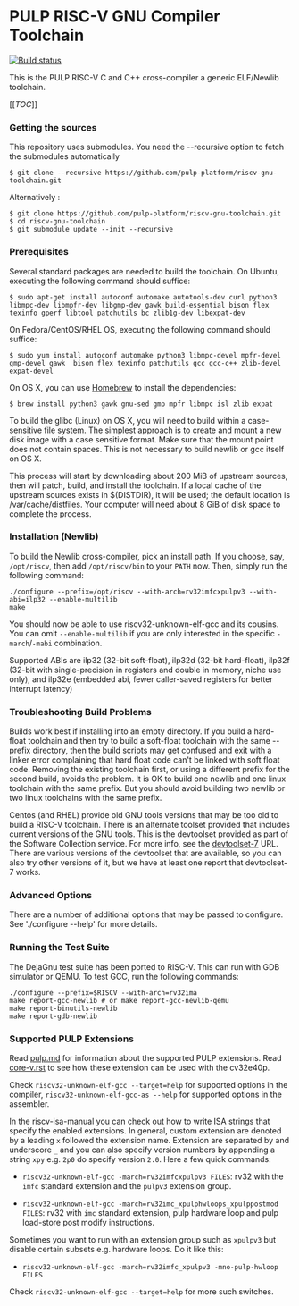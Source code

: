 PULP RISC-V GNU Compiler Toolchain
=============================
[![Build status](https://iis-git.ee.ethz.ch/gnu/riscv-gnu-toolchain/badges/master/pipeline.svg)](https://iis-git.ee.ethz.ch/gnu/riscv-gnu-toolchain/-/commits/master)

This is the PULP RISC-V C and C++ cross-compiler a generic ELF/Newlib toolchain.

[[_TOC_]]

###  Getting the sources

This repository uses submodules. You need the --recursive option to fetch the submodules automatically

    $ git clone --recursive https://github.com/pulp-platform/riscv-gnu-toolchain.git

Alternatively :

    $ git clone https://github.com/pulp-platform/riscv-gnu-toolchain.git
    $ cd riscv-gnu-toolchain
    $ git submodule update --init --recursive
    

### Prerequisites

Several standard packages are needed to build the toolchain.  On Ubuntu,
executing the following command should suffice:

    $ sudo apt-get install autoconf automake autotools-dev curl python3 libmpc-dev libmpfr-dev libgmp-dev gawk build-essential bison flex texinfo gperf libtool patchutils bc zlib1g-dev libexpat-dev

On Fedora/CentOS/RHEL OS, executing the following command should suffice:

    $ sudo yum install autoconf automake python3 libmpc-devel mpfr-devel gmp-devel gawk  bison flex texinfo patchutils gcc gcc-c++ zlib-devel expat-devel

On OS X, you can use [Homebrew](http://brew.sh) to install the dependencies:

    $ brew install python3 gawk gnu-sed gmp mpfr libmpc isl zlib expat

To build the glibc (Linux) on OS X, you will need to build within a
case-sensitive file system. The simplest approach is to create and mount a new
disk image with a case sensitive format. Make sure that the mount point does not
contain spaces. This is not necessary to build newlib or gcc itself on OS X.

This process will start by downloading about 200 MiB of upstream sources, then
will patch, build, and install the toolchain.  If a local cache of the
upstream sources exists in $(DISTDIR), it will be used; the default location
is /var/cache/distfiles.  Your computer will need about 8 GiB of disk space to
complete the process.

### Installation (Newlib)

To build the Newlib cross-compiler, pick an install path.  If you choose,
say, `/opt/riscv`, then add `/opt/riscv/bin` to your `PATH` now.  Then, simply
run the following command:

    ./configure --prefix=/opt/riscv --with-arch=rv32imfcxpulpv3 --with-abi=ilp32 --enable-multilib
    make

You should now be able to use riscv32-unknown-elf-gcc and its cousins. You can
omit `--enable-multilib` if you are only interested in the specific
`-march`/`-mabi` combination.

Supported ABIs are ilp32 (32-bit soft-float), ilp32d (32-bit hard-float), ilp32f
(32-bit with single-precision in registers and double in memory, niche use
only), and ilp32e (embedded abi, fewer caller-saved registers for better
interrupt latency)

### Troubleshooting Build Problems

Builds work best if installing into an empty directory.  If you build a
hard-float toolchain and then try to build a soft-float toolchain with
the same --prefix directory, then the build scripts may get confused
and exit with a linker error complaining that hard float code can't be
linked with soft float code.  Removing the existing toolchain first, or
using a different prefix for the second build, avoids the problem.  It
is OK to build one newlib and one linux toolchain with the same prefix.
But you should avoid building two newlib or two linux toolchains with
the same prefix.

Centos (and RHEL) provide old GNU tools versions that may be too old to build
a RISC-V toolchain.  There is an alternate toolset provided that includes
current versions of the GNU tools.  This is the devtoolset provided as part
of the Software Collection service.  For more info, see the
[devtoolset-7](https://www.softwarecollections.org/en/scls/rhscl/devtoolset-7/)
URL.  There are various versions of the devtoolset that are available, so you
can also try other versions of it, but we have at least one report that
devtoolset-7 works.

### Advanced Options

There are a number of additional options that may be passed to
configure.  See './configure --help' for more details.

### Running the Test Suite

The DejaGnu test suite has been ported to RISC-V.  This can run with GDB
simulator or QEMU.
To test GCC, run the following commands:

    ./configure --prefix=$RISCV --with-arch=rv32ima
	make report-gcc-newlib # or make report-gcc-newlib-qemu
	make report-binutils-newlib
	make report-gdb-newlib

### Supported PULP Extensions

Read [pulp.md](./pulp.md) for information about the supported PULP extensions. Read
[core-v.rst](./core-v.rst) to see how these extension can be used with the cv32e40p.


Check `riscv32-unknown-elf-gcc --target=help` for supported options in the compiler,
`riscv32-unknown-elf-gcc-as --help` for supported options in the assembler.

In the riscv-isa-manual you can check out how to write ISA strings that specify
the enabled extensions. In general, custom extension are denoted by a leading
`x` followed the extension name. Extension are separated by and underscore `_`
and you can also specify version numbers by appending a string `xpy` e.g. `2p0`
do specify version `2.0`. Here a few quick commands:

* `riscv32-unknown-elf-gcc -march=rv32imfcxpulpv3 FILES`: rv32 with the `imfc`
  standard extension and the `pulpv3` extension group.

* `riscv32-unknown-elf-gcc -march=rv32imc_xpulphwloops_xpulppostmod FILES`: rv32 with
  `imc` standard extension, pulp hardware loop and pulp load-store post modify
  instructions.

Sometimes you want to run with an extension group such as `xpulpv3` but disable
certain subsets e.g. hardware loops. Do it like this:

* `riscv32-unknown-elf-gcc -march=rv32imfc_xpulpv3 -mno-pulp-hwloop FILES`

Check `riscv32-unknown-elf-gcc --target=help` for more such switches.
